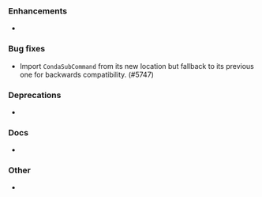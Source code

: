 ### Enhancements

* <news item>

### Bug fixes

* Import `CondaSubCommand` from its new location but fallback to its previous one for backwards compatibility. (#5747)

### Deprecations

* <news item>

### Docs

* <news item>

### Other

* <news item>
